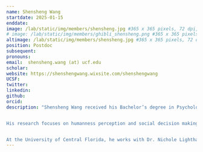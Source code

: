 ```yaml
---
name: Shensheng Wang
startdate: 2025-01-15
enddate:
image: /lab/static/img/members/shensheng.jpg #365 x 365 pixels, 72 dpi, JPG
# image: /lab/static/img/members/ghibli_shensheng.png #365 x 365 pixels, 72 dpi, JPG
altimage: /lab/static/img/members/shensheng.jpg #365 x 365 pixels, 72 dpi, JPG
position: Postdoc 
subsequent:
pronouns: 
email:  shensheng.wang (at) ucf.edu
scholar:
website: https://shenshengwang.wixsite.com/shenshengwang
UCSF:
twitter:
linkedin: 
github:
orcid:
description: "Shensheng Wang received his Bachelor’s degree in Psychology from Nankai University and Ph.D. in Psychology from Emory University. 


His research focuses on humanness perception and social decision making across the lifespan. 


At the University of Central Florida, he works with Dr. Nichole Lighthall (UCF), Dr. Robert Wilson (Georgia Institute of Technology), and Dr. Natalie Ebner (University of Florida) on projects that examine the psychological and neural mechanisms of trust-related learning and decision making in aging. With the support from the SRNDNA Collaboration Award, Shensheng will work with Dr. Aaron Bornstein on projects investigating how memory deficits in older adults with mild cognitive impairment (MCI) affect decision-making dynamics at the neural and behavioral levels."
---
```


